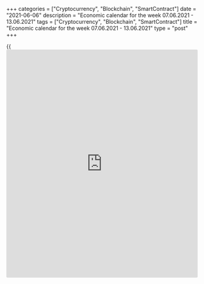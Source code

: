 +++
categories = ["Cryptocurrency", "Blockchain", "SmartContract"]
date = "2021-06-06"
description = "Economic calendar for the week 07.06.2021 - 13.06.2021"
tags = ["Cryptocurrency", "Blockchain", "SmartContract"]
title = "Economic calendar for the week 07.06.2021 - 13.06.2021"
type = "post"
+++

{{<iframe id="large-banner" src="https://www.bounty.group/#slide=14.0" width="100%" height="600" scrolling="no" style="border: 0px solid rgb(216, 221, 230); border-radius: 3px;">}}

2021-06-05

2021-06-06

Economic [calendar](https://www.fintechee.com/web-trader/) for the week 07.06.2021 – 13.06.2021Jana Kane

##  **Review of the main events of the Forex economic [calendar](https://www.fintechee.com/web-trader/) for the
next trading week (07.06.2021 – 13.06.2021)**

 **Trading on key Forex [news](https://www.letsplayfx.com/blog/forex-news-website/): next week we expect the publication of
important macro statistics from China, Japan, the US, Germany, Eurozone,
as well as the results of the meetings of the central banks of Canada
and the Eurozone.**

In the last two days (Thursday and Friday) of the past week, there was a
surge in volatility on the foreign exchange market associated with the
publication of macro statistics on the United States.

On Thursday, dollar buyers and market participants who are betting on
its further strengthening received strong support from the data
exceeding expectations in the US labor market and from IHS Markit and
the ISM Institute, which reported the growth of business activity in the
services sector of the US economy. At the same time, the US Department
of Labor reported that the number of initial applications for
unemployment benefits last week fell by 20,000, reaching 385,000 against
the forecast of 393,000, and data from the ADP recorded a significant
increase in employment in May (+978 thousand against the forecast 650
thousand). The dollar strengthened strongly after the release of macro
data, which indicated the acceleration of the recovery of the American
economy emerging from the drawdown after the pandemic. However, the
dollar was unable to develop an upward movement on Friday after the
official data from the US labor market came out with contradictory
indicators. The US Labor Department data showed that non-farm jobs in
the US grew slightly weaker than economists expected, although
unemployment fell more than expected. Economists had expected non-farm
jobs to rise by 671,000 in May and unemployment at 5.9%. In fact,
559,000 jobs were created in May, while unemployment fell to 5.8%.

In general, these statistics showed that the labor market is improving
but not at the rate that could force the Fed to soon abandon additional
support for the economy.

Market participants began to close long positions in the dollar after
the publication of data from the labor market, which led to a decline in
the dollar. As a result, the DXY dollar index closed last week at the
same levels as a week ago, near the 90.00 mark, and the major American
stock indices closed last week with another gain, albeit small.

Nevertheless, optimism prevails on global stock exchanges, associated
with expectations of a further recovery in the global economy, both
against the background of the unfolding vaccination against coronavirus
in Europe and North America, and over the soft [policy](https://www.fintechee.com/policy/) of the world's
largest central banks.

Next week, financial market participants will pay attention to the
publication of important macro statistics from China, Japan, the US,
Germany, Eurozone, and the results of the meeting of the central banks
of Canada and the Eurozone.

 **Traders should pay attention to the publication of the following
macro indicators:**

 ***during the coming week, new events may be added to the [calendar](https://www.fintechee.com/web-trader/) and
/ or some scheduled events may be canceled**

 ****GMT time**

###  **Monday, June 7**

###  **23:50 JPY Japan GDP for the 1st quarter of 2021 (second
estimate)**

GDP is considered an indicator of the general state of a country's
economy and estimates the rate of its growth or decline. The report on
gross domestic product published by the Cabinet of Ministers of Japan
expresses in monetary [terms](https://www.fintechee.com/terms/) the total value of all final goods and
services produced by Japan over a certain period of time. An upward
trend in the GDP indicator is considered a positive factor for the
national currency (yen), while a low result is considered negative (or
bearish).

In the previous 4th quarter of 2020, the country's GDP grew by +2.8%
(+11.7% on an annualized basis) after falling in the first half of 2020.
The preliminary estimate implied GDP growth in the 4th quarter of 2020
by +3.0% or +12.7% in annual [terms](https://www.fintechee.com/terms/).

The data points to continued recovery in the Japanese economy after
falling due to the coronavirus pandemic. However, the forecast implies
that in the 1st quarter of 2021, Japan's GDP contracted by -1.2% (-4.8%
in annual [terms](https://www.fintechee.com/terms/)), which is a negative factor, primarily for the Japanese
stock market.

The preliminary estimate implied a decrease in GDP in the 1st quarter of
2021 by -1.3% (-5.1% in annual [terms](https://www.fintechee.com/terms/)). If the data turns out to be
weaker, the yen may strengthen against the background of the fall in the
Japanese stock market in the short term. Better-than-expected data is
likely to help the Japanese stock market rally. However, it should also
be noted that in recent weeks, financial market participants pay little
attention to [news](https://www.letsplayfx.com/blog/forex-news-website/) and weak macro statistics, abandoning defensive
assets, including the yen, in favor of more risky and profitable stock
market assets.

###  **Tuesday, June 8**

###  **09:00 EUR Eurozone GDP for the 1st quarter (final estimate)**

GDP is considered an indicator of the overall health of the economy. The
upward trend in GDP is considered positive for the EUR; a poor result
weakens the EUR.

Recently, macro data from the Eurozone have been indicating a gradual
recovery in the growth rate of the European economy after a sharp drop
in early 2020. However, the decision made by the EU leaders in July to
provide additional support to the economy (a package of spending on the
economic recovery of the bloc in the amount of 1.8 trillion euros was
approved) will help stabilize the economy of the Eurozone, which, as a
result of quarantine restrictions, restraint in spending by companies
and consumers, as well as a collapse exports are on the cusp of the
deepest economic downturn since World War II.

The euro reacted positively to this decision.

Nevertheless, according to the forecast of economists, the GDP of the
Eurozone is expected to fall in the 1st quarter of 2021 by -0.6% (by
-1.8% in annual [terms](https://www.fintechee.com/terms/)) after falling by -0.7% (-4.9% in annualized) in
the 4th quarter of 2020, an increase of +12.5% ​​(a fall of -4.3% in
annual [terms](https://www.fintechee.com/terms/)) in the 3rd quarter, a fall of -11.8% (-14.7% in YoY) in
the 2nd quarter and a decline of -3.6% (-3.1% YoY) in the 1st quarter of
2020. The previous estimate was the same: a fall of -0.6% (-1.8% in
annual [terms](https://www.fintechee.com/terms/)).

If the data turn out to be weaker than the forecast, the euro may
decline. Better-than-forecast data may strengthen the euro in the short
term, although it is still far from the full recovery of the European
economy even to pre-crisis levels (quarterly growth within 0.2% - 0.4%).

###  **Wednesday, June 9 Июня**

###  **01:30** **CNY Consumer Price Index (** **CPI)**

The National Bureau of Statistics of China will release another monthly
data reflecting the dynamics of consumer prices in China. Rising
consumer prices could trigger an acceleration in inflation, which could
force the People's Bank of China to take measures aimed at tightening
fiscal [policy](https://www.fintechee.com/policy/). Increased growth in consumer inflation may cause
appreciation of the yuan, a weak result will put pressure on the yuan.

China's economy, according to various estimates, is already the largest
in the world, pushing the US economy into second place. Therefore, the
publication of important macroeconomic indicators of this country has a
significant impact on world financial markets, primarily on the
positions of the yuan, other Asian currencies, the dollar, commodity
currencies, as well as on Chinese and Asian stock indices. China is the
largest buyer of raw materials and a supplier of a wide range of
finished products to the world commodity market.

In January 2021, the growth of the consumer inflation index was +1.0%
(-0.3% in annual [terms](https://www.fintechee.com/terms/)), and in February +0.6% (-0.2% in annual [terms](https://www.fintechee.com/terms/)).

Deterioration of macroeconomic indicators, including a decrease in
consumer inflation, may negatively affect the positions of the yuan, as
well as commodity currencies such as the Canadian, Australian, and New
Zealand dollars. To a greater extent, this applies to the Australian
dollar, since China is Australia's largest trade and economic partner.

According to the forecast, the consumer price index is expected to
decrease by -0.2% in May, but increase by 1.0% in annual [terms](https://www.fintechee.com/terms/).

The rise in the consumer inflation index will have a positive effect on
the quotes of the yuan, as well as commodity currencies. However, the
data worse than forecast and the relative decline in CPI may negatively
affect them.

###  **14:00 CAD Bank of Canada's decision on interest rate. Bank of
Canada's accompanying statement**

The Bank of Canada will decide on the interest rate. In March 2020, the
bank lowered the rate 3 times, bringing it to the level of 0.25% to
mitigate the economic damage from the novel coronavirus pandemic.

In an accompanying statement, the central bank of Canada said that the
decision is "aimed at supporting the financial system, which plays a
central role in lending to the economy, as well as laying the foundation
that will allow the economy to return to normal." The central bank also
said in a press release that the spread of the coronavirus and the
plummeting global oil prices combined are weighing heavily on Canadians
and the Canadian economy.

In fact, quantitative easing and a significant cut in the interest rate
should contribute to the weakening of the national currency.

The impact of the coronavirus on the Canadian economy and the country's
labor market (in March 2020, unemployment rose to 7.8% from 5.6% in
February, and the number of employed, as reported by Statistics Canada,
fell by 1.01 million), and weakness in the housing market is also
putting pressure on the Bank of Canada to further ease monetary [policy](https://www.fintechee.com/policy/).

However, the Bank of Canada is expected to keep its interest rate at
0.25% at its meeting on Wednesday.

Tough tone of the accompanying statement by the Bank of Canada on rising
inflation and the prospects for further tightening of monetary [policy](https://www.fintechee.com/policy/)
will cause the Canadian dollar to strengthen. If the Bank of Canada
signals the need for soft monetary [policy](https://www.fintechee.com/policy/), the Canadian currency will
decline.

###  **Thursday, June 10**

###  **11:45 EUR The ECB's decision on interest rates**

The ECB will publish its decision on the key rate and on the deposit
rate. The ECB's tough stance on inflation and key interest rates
contributes to the strengthening of the euro, while the soft stance and
rate cuts weaken the euro. In September 2019, the European Central Bank
lowered its key interest rate on deposits by 0.1%, to -0.5%, for the
first time since March 2016, and began buying bonds worth 20 billion
euros a month, renewing the so-called quantitative easing program.
According to the ECB leaders, the balance of risks for the economic
prospects of the Eurozone "is still shifted to the negative side", and
"until inflation is in line" with the target level, which is just below
2%, the rate will remain low. The new forecasts of the ECB on rates and
the QE program can be viewed as a signal of the inclination to further
soften [policy](https://www.fintechee.com/policy/) amid the inflation reluctant to accelerate.

In addition to Brexit, trade conflicts, factors of political instability
in Europe, as well as the growing coronavirus pandemic, due to which
European countries are forced to introduce new quarantine restrictions
that negatively affect economic activity, are the main threats to the
European economy. Back in March 2020, the ECB signaled the possibility
of [policy](https://www.fintechee.com/policy/) easing, and the bank's representative admitted that the bank's
management could lower the already negative interest rates even more.

Probably, following the results of this ECB meeting, the key interest
rate will remain at the same level of 0%. The ECB's rate on deposits for
commercial banks is also likely to remain at -0.5%. At the same time,
there is a possibility that at this meeting the ECB will announce a new
program to stimulate the economy, which will put pressure on the euro.

###  **12:30 EUR Press conference of the ECB**

The press conference will be of utmost interest to market participants.
In its course, a surge in volatility is possible not only in the euro
quotes, but also in the entire financial market, if the ECB leaders make
unexpected statements. The ECB leaders will assess the current economic
situation in the Eurozone and comment on the ECB's rate decision. In
previous years, based on the results of some ECB meetings and subsequent
press conferences, the euro exchange rate changed by 3-5% in a short
time.

The softer tone of the statements will have a negative impact on the
euro. Conversely, a tough tone from ECB officials on central bank
monetary [policy](https://www.fintechee.com/policy/) will strengthen the euro.

###  **12:30 USD Consumer price index (excluding food and energy
products)**

Consumer Price Index (CPI) determines the change in prices of a selected
basket of goods and services for a given period and is a key indicator
for assessing inflation and changes in consumer preferences. Food and
energy have been excluded from this indicator to provide a more accurate
estimate. A high value strengthens the US dollar, while a low value
weakens it. In March 2021, the value of the indicator was +0.3% (+1.6%
in annual [terms](https://www.fintechee.com/terms/)), and in April +0.9% and +3.0% (in annual [terms](https://www.fintechee.com/terms/)), which
indicates some improvement in the situation after the fall of the index
in March and April 2020 amid the coronavirus pandemic. If the data turns
out to be weaker than the forecast, the dollar is likely to respond with
a short-term decline. Better-than-forecast data will strengthen the
dollar. Forecast for May: +0.4% and +3.4% (in annual [terms](https://www.fintechee.com/terms/)), which is
likely to have a positive impact on the USD.

###  **Friday, June 11**

###  **All day: G7 summit**

The G7 summit is attended by finance ministers and heads of the Central
Banks of 7 most industrialized countries: Canada, Italy, France,
Germany, Japan, Great Britain and the United States. The goal of the G7
summit is to discuss the situation in the global economy. After the end
of the summit, an official statement on the objectives and results of
the meeting is published, which can have a significant impact on the
global financial markets.

###  **14:00 USD University of Michigan Consumer Confidence Index
(preliminary release)**

This indicator reflects the confidence of American consumers in the
economic development of the country. A high level indicates economic
growth, while a low level indicates stagnation. Previous values ​​of the
indicator: 82.9 in May, 88.3 in April, 84.9 in March, 76.8 in February,
79.0 in January 2021. An increase in the indicator will strengthen the
USD, while a decrease in the value will weaken the dollar. This
indicator is expected to be released in June with a value of 84.0. There
is a steady trend towards a gradual recovery in the growth of the
indicator, which is positive for the USD. The data worse than the
forecast may negatively affect the dollar in the short term.

## Price chart of EURUSD in real time mode

The content of this article reflects the author’s opinion and does not
necessarily reflect the official position of LiteForex. The material
published on this page is provided for informational purposes only and
should not be considered as the provision of investment advice for the
purposes of Directive 2004/39/EC.

Rate this article:

{{value}}

( {{count}} {{title}} )